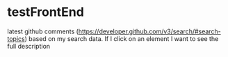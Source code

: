 # testFrontEnd
 latest github comments (https://developer.github.com/v3/search/#search-topics) based on my search data.  If I click on an element I want to see the full description
